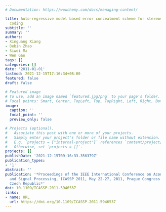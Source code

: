 ```yaml
---
# Documentation: https://wowchemy.com/docs/managing-content/

title: Auto-regressive model based error concealment scheme for stereoscopic video
  coding
subtitle: ''
summary: ''
authors:
- Xinguang Xiang
- Debin Zhao
- Siwei Ma
- Wen Gao
tags: []
categories: []
date: '2011-01-01'
lastmod: 2021-12-15T17:16:34+08:00
featured: false
draft: false

# Featured image
# To use, add an image named `featured.jpg/png` to your page's folder.
# Focal points: Smart, Center, TopLeft, Top, TopRight, Left, Right, BottomLeft, Bottom, BottomRight.
image:
  caption: ''
  focal_point: ''
  preview_only: false

# Projects (optional).
#   Associate this post with one or more of your projects.
#   Simply enter your project's folder or file name without extension.
#   E.g. `projects = ["internal-project"]` references `content/project/deep-learning/index.md`.
#   Otherwise, set `projects = []`.
projects: []
publishDate: '2021-12-15T09:16:33.356379Z'
publication_types:
- '1'
abstract: ''
publication: '*Proceedings of the IEEE International Conference on Acoustics, Speech,
  and Signal Processing, ICASSP 2011, May 22-27, 2011, Prague Congress Center, Prague,
  Czech Republic*'
doi: 10.1109/ICASSP.2011.5946537
links:
- name: URL
  url: https://doi.org/10.1109/ICASSP.2011.5946537
---
```

